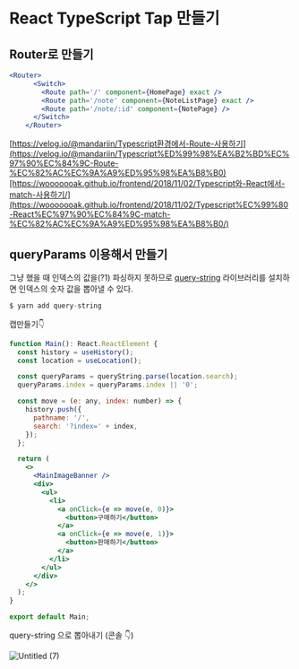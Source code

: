 # React TypeScript Tap 만들기

## Router로 만들기

```jsx
<Router>
      <Switch>
        <Route path='/' component={HomePage} exact />
        <Route path='/note' component={NoteListPage} exact />
        <Route path='/note/:id' component={NotePage} />
      </Switch>
    </Router>
```

[https://velog.io/@mandariin/Typescript환경에서-Route-사용하기](https://velog.io/@mandariin/Typescript%ED%99%98%EA%B2%BD%EC%97%90%EC%84%9C-Route-%EC%82%AC%EC%9A%A9%ED%95%98%EA%B8%B0)[https://wooooooak.github.io/frontend/2018/11/02/Typescript와-React에서-match-사용하기/](https://wooooooak.github.io/frontend/2018/11/02/Typescript%EC%99%80-React%EC%97%90%EC%84%9C-match-%EC%82%AC%EC%9A%A9%ED%95%98%EA%B8%B0/)

## queryParams 이용해서 만들기

그냥 했을 때 인덱스의 값을(?1) 파싱하지 못하므로 [query-string](https://yarnpkg.com/package/query-string) 라이브러리를 설치하면 인덱스의 숫자 값을 뽑아낼 수 있다.

```jsx
$ yarn add query-string
```

캡만들기👇

```jsx
function Main(): React.ReactElement {
  const history = useHistory();
  const location = useLocation();

  const queryParams = queryString.parse(location.search);
  queryParams.index = queryParams.index || '0';

  const move = (e: any, index: number) => {
    history.push({
      pathname: '/',
      search: '?index=' + index,
    });
  };

  return (
    <>
      <MainImageBanner />
      <div>
        <ul>
          <li>
            <a onClick={e => move(e, 0)}>
              <button>구매하기</button>
            </a>
            <a onClick={e => move(e, 1)}>
              <button>판매하기</button>
            </a>
          </li>
        </ul>
      </div>
    </>
  );
}

export default Main;
```

query-string 으로 뽑아내기 (콘솔 👇)

![Untitled (7)](https://user-images.githubusercontent.com/58289110/106902578-58c5f880-673c-11eb-8a84-a3c4babfe9e8.png)

